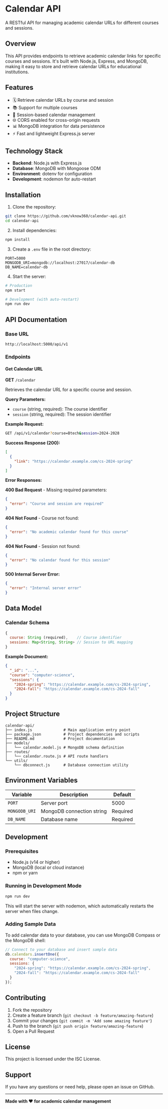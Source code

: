 # Calendar API

A RESTful API for managing academic calendar URLs for different courses and sessions.

## Overview

This API provides endpoints to retrieve academic calendar links for specific courses and sessions. It's built with Node.js, Express, and MongoDB, making it easy to store and retrieve calendar URLs for educational institutions.

## Features

- 🗓️ Retrieve calendar URLs by course and session
- 📚 Support for multiple courses
- 🔄 Session-based calendar management
- 🌐 CORS enabled for cross-origin requests
- 📊 MongoDB integration for data persistence
- ⚡ Fast and lightweight Express.js server

## Technology Stack

- **Backend**: Node.js with Express.js
- **Database**: MongoDB with Mongoose ODM
- **Environment**: dotenv for configuration
- **Development**: nodemon for auto-restart

## Installation

1. Clone the repository:
```bash
git clone https://github.com/vknow360/calendar-api.git
cd calendar-api
```

2. Install dependencies:
```bash
npm install
```

3. Create a `.env` file in the root directory:
```env
PORT=5000
MONGODB_URI=mongodb://localhost:27017/calendar-db
DB_NAME=calendar-db
```

4. Start the server:
```bash
# Production
npm start

# Development (with auto-restart)
npm run dev
```

## API Documentation

### Base URL
```
http://localhost:5000/api/v1
```

### Endpoints

#### Get Calendar URL

**GET** `/calendar`

Retrieves the calendar URL for a specific course and session.

**Query Parameters:**
- `course` (string, required): The course identifier
- `session` (string, required): The session identifier

**Example Request:**
```bash
GET /api/v1/calendar?course=Btech&session=2024-2028
```

**Success Response (200):**
```json
[
  {
    "link": "https://calendar.example.com/cs-2024-spring"
  }
]
```

**Error Responses:**

**400 Bad Request** - Missing required parameters:
```json
{
  "error": "Course and session are required"
}
```

**404 Not Found** - Course not found:
```json
{
  "error": "No academic calendar found for this course"
}
```

**404 Not Found** - Session not found:
```json
{
  "error": "No calendar found for this session"
}
```

**500 Internal Server Error:**
```json
{
  "error": "Internal server error"
}
```

## Data Model

### Calendar Schema

```javascript
{
  course: String (required),    // Course identifier
  sessions: Map<String, String> // Session to URL mapping
}
```

**Example Document:**
```json
{
  "_id": "...",
  "course": "computer-science",
  "sessions": {
    "2024-spring": "https://calendar.example.com/cs-2024-spring",
    "2024-fall": "https://calendar.example.com/cs-2024-fall"
  }
}
```

## Project Structure

```
calendar-api/
├── index.js              # Main application entry point
├── package.json          # Project dependencies and scripts
├── README.md             # Project documentation
├── models/
│   └── calendar.model.js # MongoDB schema definition
├── routes/
│   └── calendar.route.js # API route handlers
└── utils/
    └── dbconnect.js      # Database connection utility
```

## Environment Variables

| Variable | Description | Default |
|----------|-------------|---------|
| `PORT` | Server port | 5000 |
| `MONGODB_URI` | MongoDB connection string | Required |
| `DB_NAME` | Database name | Required |

## Development

### Prerequisites
- Node.js (v14 or higher)
- MongoDB (local or cloud instance)
- npm or yarn

### Running in Development Mode
```bash
npm run dev
```

This will start the server with nodemon, which automatically restarts the server when files change.

### Adding Sample Data

To add calendar data to your database, you can use MongoDB Compass or the MongoDB shell:

```javascript
// Connect to your database and insert sample data
db.calendars.insertOne({
  course: "computer-science",
  sessions: {
    "2024-spring": "https://calendar.example.com/cs-2024-spring",
    "2024-fall": "https://calendar.example.com/cs-2024-fall"
  }
});
```

## Contributing

1. Fork the repository
2. Create a feature branch (`git checkout -b feature/amazing-feature`)
3. Commit your changes (`git commit -m 'Add some amazing feature'`)
4. Push to the branch (`git push origin feature/amazing-feature`)
5. Open a Pull Request

## License

This project is licensed under the ISC License.

## Support

If you have any questions or need help, please open an issue on GitHub.

---

**Made with ❤️ for academic calendar management**